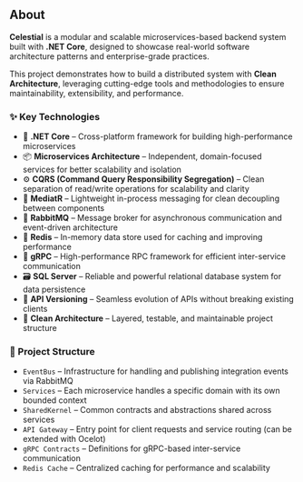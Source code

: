## About

**Celestial** is a modular and scalable microservices-based backend system built with **.NET Core**, designed to showcase real-world software architecture patterns and enterprise-grade practices.

This project demonstrates how to build a distributed system with **Clean Architecture**, leveraging cutting-edge tools and methodologies to ensure maintainability, extensibility, and performance.

### ✨ Key Technologies

- 🧱 **.NET Core** – Cross-platform framework for building high-performance microservices  
- 📦 **Microservices Architecture** – Independent, domain-focused services for better scalability and isolation  
- ⚙️ **CQRS (Command Query Responsibility Segregation)** – Clean separation of read/write operations for scalability and clarity  
- 🧭 **MediatR** – Lightweight in-process messaging for clean decoupling between components  
- 🐇 **RabbitMQ** – Message broker for asynchronous communication and event-driven architecture  
- 🧠 **Redis** – In-memory data store used for caching and improving performance  
- 🔗 **gRPC** – High-performance RPC framework for efficient inter-service communication  
- 🗃️ **SQL Server** – Reliable and powerful relational database system for data persistence  
- 🔄 **API Versioning** – Seamless evolution of APIs without breaking existing clients  
- 🧼 **Clean Architecture** – Layered, testable, and maintainable project structure  

### 🧩 Project Structure

- `EventBus` – Infrastructure for handling and publishing integration events via RabbitMQ  
- `Services` – Each microservice handles a specific domain with its own bounded context  
- `SharedKernel` – Common contracts and abstractions shared across services  
- `API Gateway` – Entry point for client requests and service routing (can be extended with Ocelot)  
- `gRPC Contracts` – Definitions for gRPC-based inter-service communication  
- `Redis Cache` – Centralized caching for performance and scalability  



